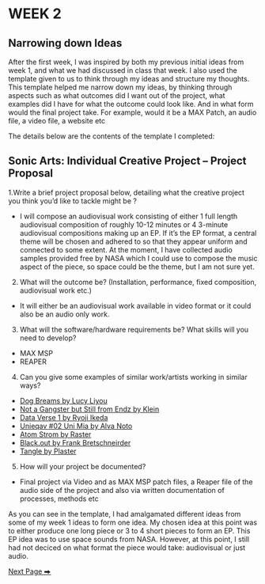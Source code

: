 # WEEK 2
## Narrowing down Ideas

After the first week, I was inspired by both my previous initial ideas from week 1, and what we had discussed in class that week. I also used the template given to us to think through my ideas and structure my thoughts. This template helped me narrow down my ideas, by thinking through aspects such as what outcomes did I want out of the project, what examples did I have for what the outcome could look like. And in what form would the final project take. For example, would it be a MAX Patch, an audio file, a video file, a website etc 

The details below are the contents of the template I completed:

## Sonic Arts: Individual Creative Project – Project Proposal

1.Write a brief project proposal below, detailing what the creative project you think you’d like to tackle might be ?
   
- I will compose an audiovisual work consisting of either 1 full length audiovisual composition of roughly 10-12 minutes or 4 3-minute audiovisual compositions making up an EP.  If it’s the EP format, a central theme will be chosen and adhered to so that they appear uniform and connected to some extent.  At the moment, I have collected audio samples provided free by NASA which I could use to compose the music aspect of the piece, so space could be the theme, but I am not sure yet.

2. What will the outcome be?  (Installation, performance, fixed composition, audiovisual work etc.)
   
- It will either be an audiovisual work available in video format or it could also be an audio only work. 

3.  What will the software/hardware requirements be?  What skills will you need to develop?
   
- MAX MSP
- REAPER 

4. Can you give some examples of similar work/artists working in similar ways?
   
- [Dog Breams by Lucy Liyou](https://www.youtube.com/watch?v=3mHxW46Hgr4&list=OLAK5uy_k4LFDBnV6X9Oj0nJfjOaVtkjvVbRbzS78&ab_channel=LucyLiyou-Topic)
- [Not a Gangster but Still from Endz by Klein](https://docs.google.com/document/d/1v0FfkSaN9U4SnnOmX5Za-d-r7XFnfZjp/edit)
- [Data Verse 1 by Ryoji Ikeda](https://www.youtube.com/watch?v=S-vSFDZGfF4&ab_channel=akiraburiburi)
- [Unieqav #02 Uni Mia by Alva Noto](https://www.youtube.com/watch?v=--mL1-6wxBQ&list=RDEM4tzZIgd_sXWA_3KR3P_PMA&start_radio=1&ab_channel=AlvaNoto)
- [Atom Strom by Raster](https://www.youtube.com/watch?v=RpAl3ih5BmA&list=RDEMCC0fZm5qRrK3AaFTRNHhIQ&index=10&ab_channel=raster)
- [Black.out by Frank Bretschneirder ](https://www.youtube.com/watch?v=fplJyKfGc3o&list=RDEMCC0fZm5qRrK3AaFTRNHhIQ&index=15&ab_channel=raster)
- [Tangle by Plaster](https://www.youtube.com/watch?v=AGBHKMFkHnk&list=RDEMCC0fZm5qRrK3AaFTRNHhIQ&index=37&ab_channel=%5Baudioreact%E2%80%A2lab%5D)

5. How will your project be documented?
    
- Final project via Video and as MAX MSP patch files, a Reaper file of the audio side of the project and also via written documentation of processes, methods etc
   
As you can see in the template, I had amalgamated different ideas from some of my week 1 ideas to form one idea. My chosen idea at this point was to either produce one long piece or 3 to 4 short pieces to form an EP. This EP idea was to use space sounds from NASA. However, at this point, I still had not deciced on what format the piece would take: audiovisual or just audio. 

  [Next Page ⮕](https://2504822k.github.io/mysonicartsdocumentation.io/Week3.html)
